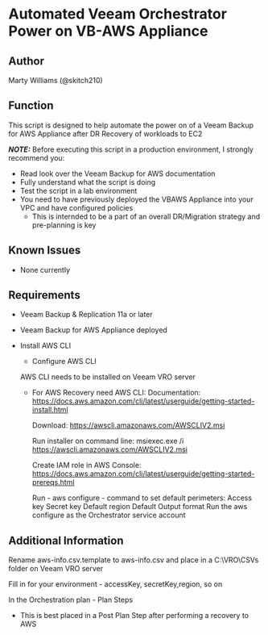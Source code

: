 # Automated Veeam Orchestrator Power on VB-AWS Appliance 

## Author

Marty Williams (@skitch210)

## Function

This script is designed to help automate the power on of a Veeam Backup for AWS Appliance after DR Recovery of workloads to EC2


***NOTE:*** Before executing this script in a production environment, I strongly recommend you:

* Read look over the Veeam Backup for AWS documentation
* Fully understand what the script is doing
* Test the script in a lab environment
* You need to have previously deployed the VBAWS Appliance into your VPC and have configured policies
    * This is internded to be a part of an overall DR/Migration strategy and pre-planning is key

## Known Issues

* None currently


## Requirements

* Veeam Backup & Replication 11a or later
* Veeam Backup for AWS Appliance deployed
* Install AWS CLI
  * Configure AWS CLI

  AWS CLI needs to be installed on Veeam VRO server
  * For AWS Recovery need AWS CLI:
    Documentation:
	  https://docs.aws.amazon.com/cli/latest/userguide/getting-started-install.html

	  Download:
	  https://awscli.amazonaws.com/AWSCLIV2.msi

	  Run installer on command line:
	  msiexec.exe /i https://awscli.amazonaws.com/AWSCLIV2.msi

    Create IAM role in AWS Console:
	  https://docs.aws.amazon.com/cli/latest/userguide/getting-started-prereqs.html

    Run - aws configure - command to set default perimeters:
	  Access key
	  Secret key
	  Default region
	  Default Output format
      Run the aws configure as the Orchestrator service account


## Additional Information

Rename aws-info.csv.template to aws-info.csv and place in a C:\VRO\CSVs folder on Veeam VRO server

Fill in for your environment - accessKey, secretKey,region, so on

In the Orchestration plan - Plan Steps
* This is best placed in a Post Plan Step after performing a recovery to AWS